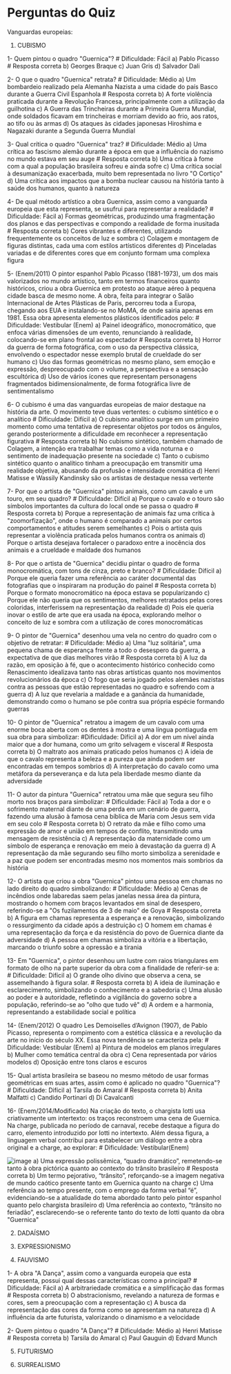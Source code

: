 # Perguntas do Quiz
Vanguardas europeias:
1. CUBISMO

1- Quem pintou o quadro "Guernica"? # Dificuldade: Fácil
   a) Pablo Picasso # Resposta correta
   b) Georges Braque
   c) Juan Gris
   d) Salvador Dali
   
2- O que o quadro "Guernica" retrata? # Dificuldade: Médio
   a) Um bombardeio realizado pela Alemanha Nazista a uma cidade do país Basco durante a Guerra Civil Espanhola # Resposta correta
   b) A forte violência praticada durante a Revolução Francesa, principalmente com a utilização da guilhotina
   c) A Guerra das Trincheiras durante a Primeira Guerra Mundial, onde soldados  ficavam em trincheiras e morriam devido ao frio, aos ratos, ao tifo ou às armas
   d) Os ataques às cidades japonesas Hiroshima e Nagazaki durante a Segunda Guerra Mundial

3- Qual crítica o quadro "Guernica" traz? # Dificuldade: Médio
   a) Uma crítica ao fascismo alemão durante a época em que a influência do nazismo no mundo estava em seu auge # Resposta correta
   b) Uma crítica à fome com a qual a população brasileira sofreu e ainda sofre
   c) Uma crítica social à desumanização exacerbada, muito bem representada no livro "O Cortiço"
   d) Uma crítica aos impactos que a bomba nuclear causou na história tanto à saúde dos humanos, quanto à natureza

4- De qual método artístico a obra Guernica, assim como a vanguarda europeia que esta representa, se usufrui para representar a realidade? # Dificuldade: Fácil
   a) Formas geométricas, produzindo uma fragmentação dos planos e das perspectivas e compondo a realidade de forma inusitada # Resposta correta
   b) Cores vibrantes e diferentes, utilizando frequentemente os conceitos de luz e sombra
   c) Colagem e montagem de figuras distintas, cada uma com estilos artísticos diferentes
   d) Pinceladas variadas e de diferentes cores que em conjunto formam uma complexa figura

5- (Enem/2011) O pintor espanhol Pablo Picasso (1881-1973), um dos mais valorizados no mundo artístico, tanto em termos financeiros quanto históricos, criou a obra Guernica em protesto ao ataque aéreo à pequena cidade basca de mesmo nome. A obra, feita para integrar o Salão Internacional de Artes Plásticas de Paris, percorreu toda a Europa, chegando aos EUA e instalando-se no MoMA, de onde sairia apenas em 1981. Essa obra apresenta elementos plásticos identificados pelo: # Dificuldade: Vestibular (Enem)
   a) Painel ideográfico, monocromático, que enfoca várias dimensões de um evento, renunciando à realidade, colocando-se em plano frontal ao espectador # Resposta correta
   b) Horror da guerra de forma fotográfica, com o uso da perspectiva clássica, envolvendo o espectador nesse exemplo brutal de crueldade do ser humano
   c) Uso das formas geométricas no mesmo plano, sem emoção e expressão, despreocupado com o volume, a perspectiva e a sensação escultórica
   d) Uso de vários ícones que representam personagens fragmentados bidimensionalmente, de forma fotográfica livre de sentimentalismo

6- O cubismo é uma das vanguardas europeias de maior destaque na história da arte. O movimento teve duas vertentes: o cubismo sintético e o analítico # Dificuldade: Difícil
   a) O cubismo analítico surge em um primeiro momento como uma tentativa de representar objetos por todos os ângulos, gerando posteriormente a dificuldade em reconhecer a representação figurativa # Resposta correta
   b) No cubismo sintético, também chamado de Colagem, a intenção era trabalhar temas como a vida noturna e o sentimento de inadequação presente na sociedade
   c) Tanto o cubismo sintético quanto o analítico tinham a preocupação em transmitir uma realidade objetiva, abusando da profusão e intensidade cromática
   d) Henri Matisse e Wassily Kandinsky são os artistas de destaque nessa vertente

7- Por que o artista de "Guernica" pintou animais, como um cavalo e um touro, em seu quadro? # Dificuldade: Difícil
    a) Porque o cavalo e o touro são símbolos importantes da cultura do local onde se passa o quadro # Resposta correta
    b) Porque a representação de animais faz uma crítica à "zoomorfização", onde o humano é comparado a animais por certos comportamentos e atitudes serem semelhantes
    c) Pois o artista quis representar a violência praticada pelos humanos contra os animais
    d) Porque o artista desejava fortalecer o paradoxo entre a inocência dos animais e a crueldade e maldade dos humanos

8- Por que o artista de "Guernica" decidiu pintar o quadro de forma monocromática, com tons de cinza, preto e branco? # Dificuldade: Difícil
    a) Porque ele queria fazer uma referência ao caráter documental das fotografias que o inspiraram na produção do painel # Resposta correta
    b) Porque o formato monocromático na época estava se popularizando
    c) Porque ele não queria que os sentimentos, melhores retratados pelas cores coloridas, interferissem na representação da realidade
    d) Pois ele queria inovar o estilo de arte que era usada na época, explorando melhor o conceito de luz e sombra com a utilização de cores monocromáticas

9- O pintor de "Guernica" desenhou uma vela no centro do quadro com o objetivo de retratar: # Dificuldade: Médio
    a) Uma "luz solitária", uma pequena chama de esperança frente a todo o desespero da guerra, a expectativa de que dias melhores virão # Resposta correta
    b) A luz da razão, em oposição à fé, que o acontecimento histórico conhecido como Renascimento idealizava tanto nas obras artísticas quanto nos movimentos revolucionários da época
    c) O fogo que seria jogado pelos alemães nazistas contra as pessoas que estão representadas no quadro e sofrendo com a guerra
    d) A luz que revelaria a maldade e a ganância da humanidade, demonstrando como o humano se põe contra sua própria espécie formando guerras

10- O pintor de "Guernica" retratou a imagem de um cavalo com uma enorme boca aberta com os dentes à mostra e uma língua pontiaguda em sua obra para simbolizar: #Dificuldade: Difícil
    a) A dor em um nível ainda maior que a dor humana, como um grito selvagem e visceral # Resposta correta
    b) O maltrato aos animais praticado pelos humanos
    c) A ideia de que o cavalo representa a beleza e a pureza que ainda podem ser encontradas em tempos sombrios
    d) A interpretação do cavalo como uma metáfora da perseverança e da luta pela liberdade mesmo diante da adversidade

11- O autor da pintura "Guernica"  retratou uma mãe que segura seu filho morto nos braços para simbolizar: # Dificuldade: Fácil
    a) Toda a dor e o sofrimento maternal diante de uma perda em um cenário de guerra, fazendo uma alusão à famosa cena bíblica de Maria com Jesus sem vida em seu colo # Resposta correta
    b) O retrato da mãe e filho como uma expressão de amor e união em tempos de conflito, transmitindo uma mensagem de resistência
    c) A representação da maternidade como um símbolo de esperança e renovação em meio à devastação da guerra
    d) A representação da mãe segurando seu filho morto simboliza a serenidade e a paz que podem ser encontradas mesmo nos momentos mais sombrios da história

12- O artista que criou a obra "Guernica" pintou uma pessoa em chamas no lado direito do quadro simbolizando: # Dificuldade: Médio
    a) Cenas de incêndios onde labaredas saem pelas janelas nessa área da pintura, mostrando o homem com braços levantados em sinal de desespero, referindo-se a "Os fuzilamentos de 3 de maio" de Goya # Resposta correta
    b) A figura em chamas representa a esperança e a renovação, simbolizando o ressurgimento da cidade após a destruição
    c) O homem em chamas é uma representação da força e da resistência do povo de Guernica diante da adversidade
    d) A pessoa em chamas simboliza a vitória e a libertação, marcando o triunfo sobre a opressão e a tirania

13- Em "Guernica", o pintor desenhou um lustre com raios triangulares em formato de olho na parte superior da obra com a finalidade de referir-se a: # Dificuldade: Difícil
    a) O grande olho divino que observa a cena, se assemelhando à figura solar. # Resposta correta
    b) A ideia de iluminação e esclarecimento, simbolizando o conhecimento e a sabedoria
    c) Uma alusão ao poder e à autoridade, refletindo a vigilância do governo sobre a população, referindo-se ao "olho que tudo vê"
    d) A ordem e a harmonia, representando a estabilidade social e política

14- (Enem/2012) O quadro Les Demoiselles d’Avignon (1907), de Pablo Picasso, representa o rompimento com a estética clássica e a revolução da arte no início do século XX. Essa nova tendência se caracteriza pela: # Dificuldade: Vestibular (Enem)
    a)  Pintura de modelos em planos irregulares
    b) Mulher como temática central da obra
    c) Cena representada por vários modelos
    d) Oposição entre tons claros e escuros

15- Qual artista brasileira se baseou no mesmo método de usar formas geométricas em suas artes, assim como é aplicado no quadro "Guernica"? # Dificuldade: Difícil
    a) Tarsila do Amaral # Resposta correta
    b) Anita Malfatti
    c) Candido Portinari
    d) Di Cavalcanti

16- (Enem/2014/Modificado) Na criação do texto, o chargista Iotti usa criativamente um intertexto: os traços reconstroem uma cena de Guernica. Na charge, publicada no período de carnaval, recebe destaque a figura do carro, elemento introduzido por Iotti no intertexto. Além dessa figura, a linguagem verbal contribui para estabelecer um diálogo entre a obra original e a charge, ao explorar: # Dificuldade: Vestibular(Enem)

![image](https://github.com/CarolinaTartarotiShishito/Quiz_ArtVantGarde/assets/167549701/b03bb82f-79af-42de-a58a-b572c7caa33e)
    a) Uma expressão polissêmica, “quadro dramático”, remetendo-se tanto à obra pictórica quanto ao contexto do trânsito brasileiro # Resposta correta
    b) Um termo pejorativo, “trânsito”, reforçando-se a imagem negativa de mundo caótico presente tanto em Guernica quanto na charge
    c) Uma referência ao tempo presente, com o emprego da forma verbal “é”, evidenciando-se a atualidade do tema abordado tanto pelo pintor espanhol quanto pelo chargista brasileiro
    d) Uma referência ao contexto, “trânsito no feriadão”, esclarecendo-se o referente tanto do texto de Iotti quanto da obra "Guernica"

2. DADAÍSMO

3. EXPRESSIONISMO
   
4. FAUVISMO

1- A obra "A Dança", assim como a vanguarda europeia que esta representa, possui qual dessas características como a principal? # Dificuldade: Fácil
    a) A arbitrariedade cromática e a simplificação das formas # Resposta correta
    b) O abstracionismo, revelando a natureza de formas e cores, sem a preocupação com a representação
    c) A busca da representação das cores da forma como se apresentam na natureza
    d)  A influência da arte futurista, valorizando o dinamismo e a velocidade

2- Quem pintou o quadro "A Dança"? # Dificuldade: Médio
    a) Henri Matisse # Resposta correta
    b) Tarsila do Amaral
    c) Paul Gauguin
    d) Edvard Munch
    
5. FUTURISMO

6. SURREALISMO
